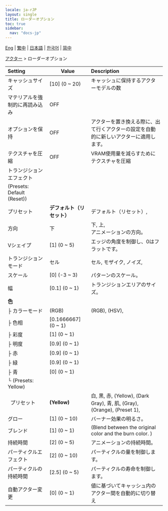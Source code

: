 ```yaml
---
locale: ja-rJP
layout: single
title: ローダーオプション
toc: true
sidebar:
  nav: "docs-jp"
---
```

[Eng](/dancexr/menu/2025.4/actors/loader_options) | [繁中](/tw/dancexr/menu/2025.4/actors/loader_options) | [日本語](/jp/dancexr/menu/2025.4/actors/loader_options) | [한국어](/kr/dancexr/menu/2025.4/actors/loader_options) | [简中](/zh/dancexr/menu/2025.4/actors/loader_options)

[アクター](../menu#アクター) > ローダーオプション



| Setting | Value | Description |
| :--- | --- | :--- |
| キャッシュサイズ | [10] (0 ~ 20) | キャッシュに保持するアクターモデルの数
| マテリアルを強制的に再読み込み | OFF | 
| オプションを保持 | OFF | アクターを置き換える際に、出て行くアクターの設定を自動的に新しいアクターに適用します。
| テクスチャを圧縮 | OFF | VRAM使用量を減らすためにテクスチャを圧縮
| トランジションエフェクト || 
| (Presets: Default (Reset)) || 
| プリセット | **デフォルト（リセット）** | デフォルト（リセット）,  |
| 方向 | 下 | 下, 上, <br/>アニメーションの方向。
| Vシェイプ | [1] (0 ~ 5) | エッジの角度を制御し、0はフラットです。
| トランジションモード | セル | セル, モザイク, ノイズ, 
| スケール | [0] (-3 ~ 3) | パターンのスケール。
| 幅 | [0.1] (0 ~ 1) | トランジションエリアのサイズ。
| **色** | | 
| ├&nbsp;カラーモード | (RGB) | (RGB), (HSV), 
| ├&nbsp;色相 | [0.1666667] (0 ~ 1) | 
| ├&nbsp;彩度 | [1] (0 ~ 1) | 
| ├&nbsp;明度 | [0.9] (0 ~ 1) | 
| ├&nbsp;赤 | [0.9] (0 ~ 1) | 
| ├&nbsp;緑 | [0.9] (0 ~ 1) | 
| ├&nbsp;青 | [0] (0 ~ 1) | 
| └&nbsp;(Presets: Yellow) || 
| &nbsp;&nbsp;プリセット | **(Yellow)** | 白, 黒, 赤, (Yellow), (Dark Gray), 青, 肌, (Gray), (Orange), (Preset 1),  |
| グロー | [1] (0 ~ 10) | バーナー効果の明るさ。
| ブレンド | [1] (0 ~ 1) | (Blend between the original color and the burn color. )
| 持続時間 | [2] (0 ~ 5) | アニメーションの持続時間。
| パーティクルエフェクト | [2] (0 ~ 10) | パーティクルの量を制御します。
| パーティクルの持続時間 | [2.5] (0 ~ 5) | パーティクルの寿命を制御します。
| 自動アクター変更 | [0] (0 ~ 1) | 値に基づいてキャッシュ内のアクター間を自動的に切り替え
